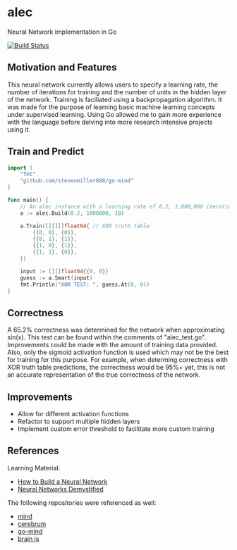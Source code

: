 # alec
Neural Network implementation in Go

[![Build Status](https://travis-ci.org/s4ayub/alec.svg?branch=master)](https://travis-ci.org/s4ayub/alec)

## Motivation and Features
This neural network currently allows users to specify a learning rate, the number of iterations for training and the number of units in the hidden layer of the network. Training is faciliated using a backpropagation algorithm. It was made for the purpose of learning basic machine learning concepts under supervised learning. Using Go allowed me to gain more experience with the language before delving into more research intensive projects using it.

## Train and Predict

```go
import (
	"fmt"
	"github.com/stevenmiller888/go-mind"
}

func main() {
	// An alec instance with a learning rate of 0.2, 1,000,000 iterations and 10 units in hidden layer
	a := alec.Build(0.2, 1000000, 10) 

	a.Train([][][]float64{ // XOR truth table
		{{0, 0}, {0}},
		{{0, 1}, {1}},
		{{1, 0}, {1}},
		{{1, 1}, {0}},
	})

	input := [][]float64{{0, 0}}
	guess := a.Smart(input)
	fmt.Println("XOR TEST: ", guess.At(0, 0))
}
```
## Correctness
A 65.2% correctness was determined for the network when approximating sin(x). This test can be found within the comments of "alec_test.go". Improvements could be made with the amount of training data provided. Also, only the sigmoid activation function is used which may not be the best for training for this purpose. For example, when determing correctness with XOR truth table predictions, the correctness would be 95%+ yet, this is not an accurate representation of the true correctness of the network.

## Improvements
- Allow for different activation functions
- Refactor to support multiple hidden layers
- Implement custom error threshold to facilitate more custom training

## References
Learning Material:
- [How to Build a Neural Network](http://stevenmiller888.github.io/mind-how-to-build-a-neural-network/)
- [Neural Networks Demystified](https://www.youtube.com/watch?v=bxe2T-V8XRs)

The following repositories were referenced as well:
- [mind](https://github.com/stevenmiller888/mind)
- [cerebrum](https://github.com/irfansharif/cerebrum)
- [go-mind](https://github.com/harthur-org/brain.js)
- [brain js](https://github.com/harthur/brain)

